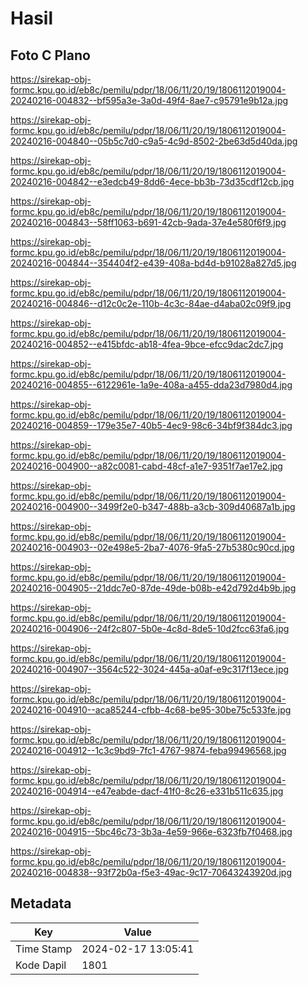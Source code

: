 # Hasil

## Foto C Plano

https://sirekap-obj-formc.kpu.go.id/eb8c/pemilu/pdpr/18/06/11/20/19/1806112019004-20240216-004832--bf595a3e-3a0d-49f4-8ae7-c95791e9b12a.jpg

https://sirekap-obj-formc.kpu.go.id/eb8c/pemilu/pdpr/18/06/11/20/19/1806112019004-20240216-004840--05b5c7d0-c9a5-4c9d-8502-2be63d5d40da.jpg

https://sirekap-obj-formc.kpu.go.id/eb8c/pemilu/pdpr/18/06/11/20/19/1806112019004-20240216-004842--e3edcb49-8dd6-4ece-bb3b-73d35cdf12cb.jpg

https://sirekap-obj-formc.kpu.go.id/eb8c/pemilu/pdpr/18/06/11/20/19/1806112019004-20240216-004843--58ff1063-b691-42cb-9ada-37e4e580f6f9.jpg

https://sirekap-obj-formc.kpu.go.id/eb8c/pemilu/pdpr/18/06/11/20/19/1806112019004-20240216-004844--354404f2-e439-408a-bd4d-b91028a827d5.jpg

https://sirekap-obj-formc.kpu.go.id/eb8c/pemilu/pdpr/18/06/11/20/19/1806112019004-20240216-004846--d12c0c2e-110b-4c3c-84ae-d4aba02c09f9.jpg

https://sirekap-obj-formc.kpu.go.id/eb8c/pemilu/pdpr/18/06/11/20/19/1806112019004-20240216-004852--e415bfdc-ab18-4fea-9bce-efcc9dac2dc7.jpg

https://sirekap-obj-formc.kpu.go.id/eb8c/pemilu/pdpr/18/06/11/20/19/1806112019004-20240216-004855--6122961e-1a9e-408a-a455-dda23d7980d4.jpg

https://sirekap-obj-formc.kpu.go.id/eb8c/pemilu/pdpr/18/06/11/20/19/1806112019004-20240216-004859--179e35e7-40b5-4ec9-98c6-34bf9f384dc3.jpg

https://sirekap-obj-formc.kpu.go.id/eb8c/pemilu/pdpr/18/06/11/20/19/1806112019004-20240216-004900--a82c0081-cabd-48cf-a1e7-9351f7ae17e2.jpg

https://sirekap-obj-formc.kpu.go.id/eb8c/pemilu/pdpr/18/06/11/20/19/1806112019004-20240216-004900--3499f2e0-b347-488b-a3cb-309d40687a1b.jpg

https://sirekap-obj-formc.kpu.go.id/eb8c/pemilu/pdpr/18/06/11/20/19/1806112019004-20240216-004903--02e498e5-2ba7-4076-9fa5-27b5380c90cd.jpg

https://sirekap-obj-formc.kpu.go.id/eb8c/pemilu/pdpr/18/06/11/20/19/1806112019004-20240216-004905--21ddc7e0-87de-49de-b08b-e42d792d4b9b.jpg

https://sirekap-obj-formc.kpu.go.id/eb8c/pemilu/pdpr/18/06/11/20/19/1806112019004-20240216-004906--24f2c807-5b0e-4c8d-8de5-10d2fcc63fa6.jpg

https://sirekap-obj-formc.kpu.go.id/eb8c/pemilu/pdpr/18/06/11/20/19/1806112019004-20240216-004907--3564c522-3024-445a-a0af-e9c317f13ece.jpg

https://sirekap-obj-formc.kpu.go.id/eb8c/pemilu/pdpr/18/06/11/20/19/1806112019004-20240216-004910--aca85244-cfbb-4c68-be95-30be75c533fe.jpg

https://sirekap-obj-formc.kpu.go.id/eb8c/pemilu/pdpr/18/06/11/20/19/1806112019004-20240216-004912--1c3c9bd9-7fc1-4767-9874-feba99496568.jpg

https://sirekap-obj-formc.kpu.go.id/eb8c/pemilu/pdpr/18/06/11/20/19/1806112019004-20240216-004914--e47eabde-dacf-41f0-8c26-e331b511c635.jpg

https://sirekap-obj-formc.kpu.go.id/eb8c/pemilu/pdpr/18/06/11/20/19/1806112019004-20240216-004915--5bc46c73-3b3a-4e59-966e-6323fb7f0468.jpg

https://sirekap-obj-formc.kpu.go.id/eb8c/pemilu/pdpr/18/06/11/20/19/1806112019004-20240216-004838--93f72b0a-f5e3-49ac-9c17-70643243920d.jpg


## Metadata

| Key        | Value               |
| ---------- | ------------------- |
| Time Stamp | 2024-02-17 13:05:41 |
| Kode Dapil | 1801                |



